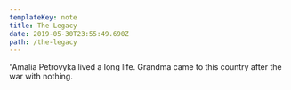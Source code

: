 ```yaml
---
templateKey: note
title: The Legacy
date: 2019-05-30T23:55:49.690Z
path: /the-legacy
---
```

“Amalia Petrovyka lived a long life. Grandma came to this country after the war with nothing. 
